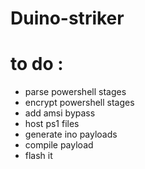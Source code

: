 # Duino-striker



# to do :
- parse powershell stages
- encrypt powershell stages
- add amsi bypass
- host ps1 files
- generate ino payloads
- compile payload
- flash it
